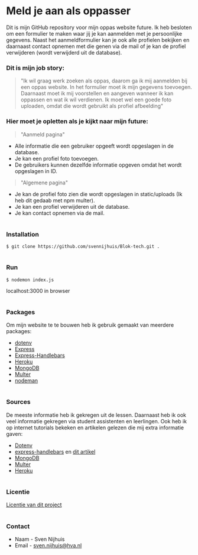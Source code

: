 # Meld je aan als oppasser

Dit is mijn GitHub repository voor mijn oppas website future. Ik heb besloten om een formulier te maken waar jij je kan aanmelden met je persoonlijke gegevens.
Naast het aanmeldformulier kan je ook alle profielen bekijken en daarnaast contact opnemen met die genen via de mail of je kan de profiel verwijderen (wordt verwijderd uit de database).

###  Dit is mijn job story: 
> "Ik wil graag werk zoeken als oppas, daarom ga ik mij aanmelden bij een oppas website. In het formulier moet ik mijn gegevens toevoegen. Daarnaast moet ik mij voorstellen en aangeven wanneer ik kan oppassen en wat ik wil verdienen. Ik moet wel een goede foto uploaden, omdat die wordt gebruikt als profiel afbeelding"

### Hier moet je opletten als je kijkt naar mijn future:
> "Aanmeld pagina"
* Alle informatie die een gebruiker opgeeft wordt opgeslagen in de database.
* Je kan een profiel foto toevoegen.
* De gebruikers kunnen dezelfde informatie opgeven omdat het wordt opgeslagen in ID.

> "Algemene pagina"
* Je kan de profiel foto zien die wordt opgeslagen in static/uploads (Ik heb dit gedaab met npm multer).
* Je kan een profiel verwijderen uit de database.
* Je kan contact opnemen via de mail.

#
### Installation
```
$ git clone https://github.com/svennijhuis/Blok-tech.git .
```
#
### Run
```
$ nodemon index.js
```
localhost:3000 in browser

#

### Packages
Om mijn website te te bouwen heb ik gebruik gemaakt van meerdere packages:
* <a href="https://www.npmjs.com/package/dotenv" target="_blank">dotenv</a>
* <a href="https://www.npmjs.com/package/express" target="_blank">Express</a>
* <a href="https://www.npmjs.com/package/express-handlebars" target="_blank">Express-Handlebars</a>
* <a href="https://www.npmjs.com/package/heroku" target="_blank">Heroku</a>
* <a href="https://www.npmjs.com/package/mongodb" target="_blank">MongoDB</a>
* <a href="https://www.npmjs.com/package/multer" target="_blank">Multer</a>
* <a href="https://www.npmjs.com/package/nodeman" target="_blank">nodeman</a>

#
### Sources
De meeste informatie heb ik gekregen uit de lessen. Daarnaast heb ik ook veel informatie gekregen via student assistenten en leerlingen. Ook heb ik op internet tutorials bekeken en artikelen gelezen die mij extra informatie gaven:
* <a href="https://www.npmjs.com/package/dotenv" target="_blank">Dotenv</a> 
* <a href="https://www.npmjs.com/package/express-handlebars" target="_blank">express-handlebars</a> en <a href="https://waelyasmina.medium.com/a-guide-into-using-handlebars-with-your-express-js-application-22b944443b65" target="_blank">dit artikel</a>
* <a href="https://www.mongodb.com/" target="_blank">MongoDB</a>
* <a href="https://www.npmjs.com/package/multer" target="_blank">Multer</a>
* <a href="https://devcenter.heroku.com/articles/config-vars" target="_blank">Heroku</a>
#
### Licentie
<a href="https://github.com/svennijhuis/Blok-tech/blob/main/license" target="_blank">Licentie van dit project</a>

#
### Contact
* Naam - Sven Nijhuis
* Email - <a href="mailto:sven.nijhuis@hva.nl" target="_blank">sven.nijhuis@hva.nl</a>



